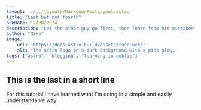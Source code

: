 ```yaml
---
layout: ../../layouts/MarkdownPostLayout.astro
title: "Last but not fourth"
pubDate: 12/28/2024
description: "Let the other guy go first, then learn from his mistakes"
author: "Mike"
image: 
    url: 'https://docs.astro.build/assets/rose.webp'
    alt: 'The Astro logo on a dark background with a pink glow.'
tags: ["astro", "blogging", "learning in public"]
---
```

## This is the last in a short line 
For this tutorial I have learned what I'm doing in a simple and easily understandable way.